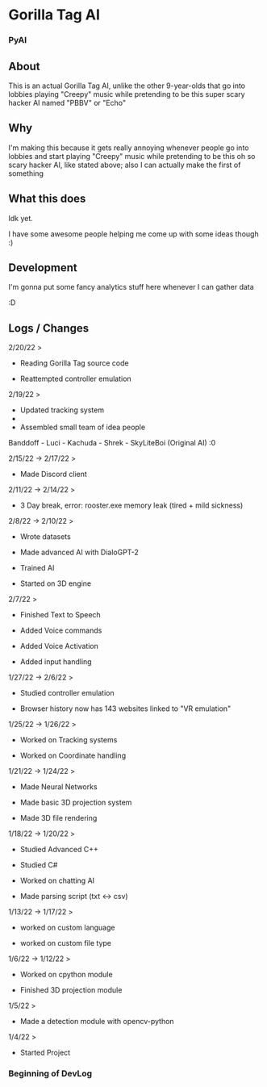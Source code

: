 # Gorilla Tag AI

### PyAI

About
---

This is an actual Gorilla Tag AI, unlike the other 9-year-olds that go into lobbies playing "Creepy" music while pretending to be this super scary hacker AI named "PBBV" or "Echo"

Why
---
I'm making this because it gets really annoying whenever people go into lobbies and start playing "Creepy" music while pretending to be this oh so scary hacker AI, like stated above; also I can actually make the first of something

What this does
---
Idk yet.

I have some awesome people helping me come up with some ideas though :)

Development
---
I'm gonna put some fancy analytics stuff here whenever I can gather data

:D

Logs / Changes
---
2/20/22 >

* Reading Gorilla Tag source code

* Reattempted controller emulation

2/19/22 >

* Updated tracking system
* 
* Assembled small team of idea people

Banddoff - Luci - Kachuda - Shrek - SkyLiteBoi (Original AI) :0

2/15/22 -> 2/17/22 >

* Made Discord client

2/11/22 -> 2/14/22 >

* 3 Day break, error: rooster.exe memory leak (tired + mild sickness)

2/8/22 -> 2/10/22 >

* Wrote datasets

* Made advanced AI with DialoGPT-2

* Trained AI

* Started on 3D engine

2/7/22 >

* Finished Text to Speech

* Added Voice commands

* Added Voice Activation

* Added input handling

1/27/22 -> 2/6/22 >

* Studied controller emulation

* Browser history now has 143 websites linked to "VR emulation"

1/25/22 -> 1/26/22 >

* Worked on Tracking systems

* Worked on Coordinate handling

1/21/22 -> 1/24/22 >

* Made Neural Networks

* Made basic 3D projection system

* Made 3D file rendering

1/18/22 -> 1/20/22 >

* Studied Advanced C++

* Studied C#

* Worked on chatting AI

* Made parsing script (txt <-> csv)

1/13/22 -> 1/17/22 >

* worked on custom language

* worked on custom file type

1/6/22 -> 1/12/22 >

* Worked on cpython module

* Finished 3D projection module

1/5/22 > 

* Made a detection module with opencv-python

1/4/22 >

* Started Project

### Beginning of DevLog
